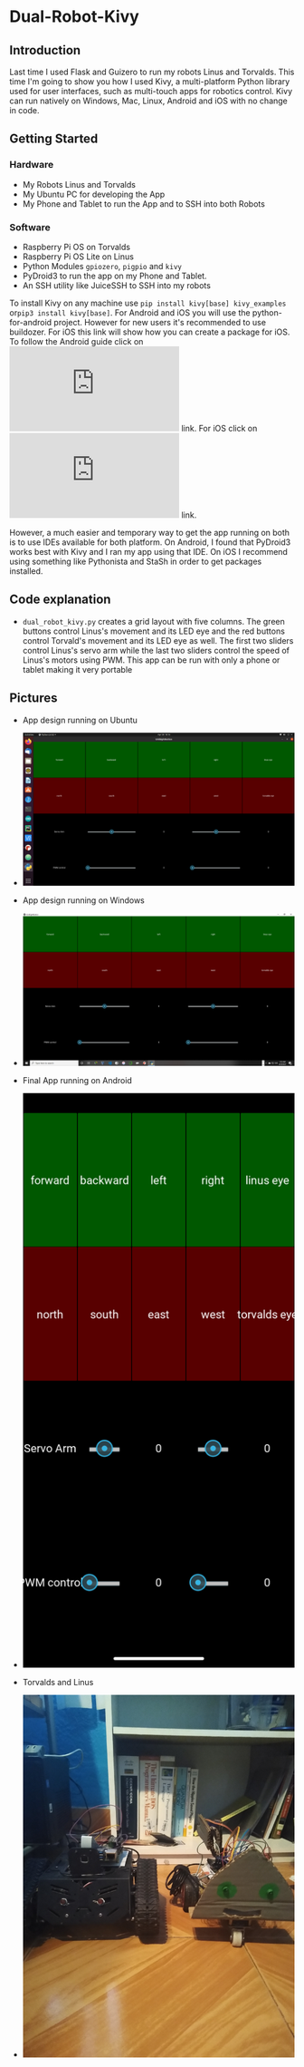 # Dual-Robot-Kivy

## Introduction

Last time I used Flask and Guizero to run my robots Linus and Torvalds. This time I'm going to show you how I used Kivy, a multi-platform Python library used for user interfaces, such as multi-touch apps for robotics control. Kivy can run natively on Windows, Mac, Linux, Android and iOS with no change in code. 

## Getting Started

### Hardware

* My Robots Linus and Torvalds
* My Ubuntu PC for developing the App
* My Phone and Tablet to run the App and to SSH into both Robots

### Software

* Raspberry Pi OS on Torvalds
* Raspberry Pi OS Lite on Linus
* Python Modules `gpiozero`, `pigpio` and `kivy`
* PyDroid3 to run the app on my Phone and Tablet.
* An SSH utility like JuiceSSH to SSH into my robots

To install Kivy on any machine use `pip install kivy[base] kivy_examples` or`pip3 install kivy[base]`. For Android and iOS you will use the python-for-android project. However for new users it's recommended to use buildozer. For iOS this link will show how you can create a package for iOS. To follow the Android guide click on ![this](https://kivy.org/doc/stable/guide/android.html) link. For iOS click on ![this](https://kivy.org/doc/stable/guide/packaging-ios.html) link.

However, a much easier and temporary way to get the app running on both is to use IDEs available for both platform. On Android, I found that PyDroid3 works best with Kivy and I ran my app using that IDE. On iOS I recommend using something like Pythonista and StaSh in order to get packages installed. 

## Code explanation

* `dual_robot_kivy.py` creates a grid layout with five columns. The green buttons control Linus's movement and its LED eye and the red buttons control Torvald's movement and its LED eye as well. The first two sliders control Linus's servo arm while the last two sliders control the speed of Linus's motors using PWM. This app can be run with only a phone or tablet making it very portable

## Pictures

* App design running on Ubuntu
* ![Ubuntu](https://github.com/sentairanger/Dual-Robot-Kivy/blob/main/Screenshot%20from%202021-04-28%2018-16-52.png)
* App design running on Windows
* ![Windows](https://github.com/sentairanger/Dual-Robot-Kivy/blob/main/2021-04-29.png)
* Final App running on Android
* ![Android](https://github.com/sentairanger/Dual-Robot-Kivy/blob/main/Screenshot_20210428-155135.png)
* Torvalds and Linus

* ![robots](https://github.com/sentairanger/Dual-Robot-Kivy/blob/main/IMG_20210429_190342706.jpg)
